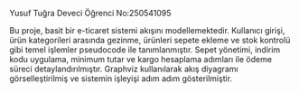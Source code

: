 Yusuf Tuğra Deveci Öğrenci No:250541095

Bu proje, basit bir e-ticaret sistemi akışını modellemektedir. Kullanıcı girişi, ürün kategorileri arasında gezinme, ürünleri sepete ekleme ve stok kontrolü gibi temel işlemler pseudocode ile tanımlanmıştır. Sepet yönetimi, indirim kodu uygulama, minimum tutar ve kargo hesaplama adımları ile ödeme süreci detaylandırılmıştır. Graphviz kullanılarak akış diyagramı görselleştirilmiş ve sistemin işleyişi adım adım gösterilmiştir.
